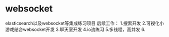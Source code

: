 # websocket
elasticsearch以及websocket等集成练习项目
后续工作：
1.搜索开发
2.可视化小游戏结合websocket开发
3.聊天室开发
4.io流练习
5.多线程，高并发
6.
